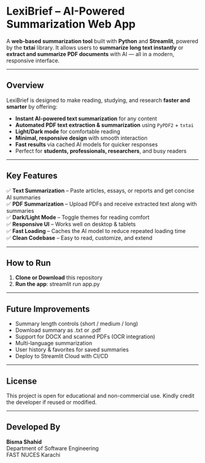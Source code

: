 # LexiBrief – AI-Powered Summarization Web App  

A **web-based summarization tool** built with **Python** and **Streamlit**, powered by the **txtai** library. It allows users to **summarize long text instantly** or **extract and summarize PDF documents** with AI — all in a modern, responsive interface.  

---

## Overview  

LexiBrief is designed to make reading, studying, and research **faster and smarter** by offering:

- **Instant AI-powered text summarization** for any content  
- **Automated PDF text extraction & summarization** using `PyPDF2` + `txtai`  
- **Light/Dark mode** for comfortable reading  
- **Minimal, responsive design** with smooth interaction  
- **Fast results** via cached AI models for quicker responses  
- Perfect for **students, professionals, researchers**, and busy readers

---

## Key Features  

✅ **Text Summarization** – Paste articles, essays, or reports and get concise AI summaries  
✅ **PDF Summarization** – Upload PDFs and receive extracted text along with summaries  
✅ **Dark/Light Mode** – Toggle themes for reading comfort  
✅ **Responsive UI** – Works well on desktop & tablets  
✅ **Fast Loading** – Caches the AI model to reduce repeated loading time  
✅ **Clean Codebase** – Easy to read, customize, and extend

---

## How to Run  

1. **Clone or Download** this repository  
2. **Run the app**: streamlit run app.py

---

## Future Improvements  

- Summary length controls (short / medium / long)
- Download summary as .txt or .pdf
- Support for DOCX and scanned PDFs (OCR integration)
- Multi-language summarization
- User history & favorites for saved summaries
- Deploy to Streamlit Cloud with CI/CD

---

## License  

This project is open for educational and non-commercial use. Kindly credit the developer if reused or modified.  

---

## Developed By  

**Bisma Shahid**  
Department of Software Engineering  
FAST NUCES Karachi  

